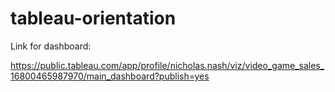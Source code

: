 # tableau-orientation

Link for dashboard: 

https://public.tableau.com/app/profile/nicholas.nash/viz/video_game_sales_16800465987970/main_dashboard?publish=yes
